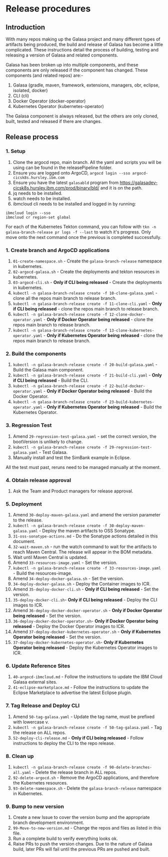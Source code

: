# Release procedures

## Introduction

With many repos making up the Galasa project and many different types of artifacts being produced, the build and release of Galasa has become a little complicated.   These instructions detail the process of building, testing and releasing a version of Galasa and related components.

Galasa has been broken up into multiple components, and these components are only released if the component has changed.  These components (and related repos) are:-

1. Galasa (gradle, maven, framework, extensions, managers, obr, eclipse, isolated, docker)
1. CLI (cli)
1. Docker Operator (docker-operator)
1. Kubernetes Operator (kubernetes-operator)

The Galasa component is always released,  but the others are only cloned, built, tested and released if there are changes.

## Release process

### 1. Setup

1. Clone the argocd repo, main branch.  All the yaml and scripts you will be using can be found in the releasePipeline folder.
1. Ensure you are logged onto ArgoCD, `argocd login --sso argocd-cicsk8s.hursley.ibm.com`
1. Ensure you have the latest `galasabld` program from <https://galasadev-cicsk8s.hursley.ibm.com/prod/binary/bld/> and it is on the path.
1. jq needs to be installed. 
1. watch needs to be installed.
1. ibmcloud cli needs to be installed and logged in by running:
```
ibmcloud login --sso
ibmcloud cr region-set global
```
 
For each of the Kubernetes Tekton command, you can follow with `tkn -n galasa-branch-release pr logs -f --last` to watch it's progress.  Only move onto the next command once the previous is completed successfully.

### 1. Create branch and ArgoCD applications

1. `01-create-namespace.sh` - Create the `galasa-branch-release` namespace in kubernetes.
1. `02-argocd-galasa.sh` - Create the deployments and tekton resources in kubernetes.
1. `03-argocd-cli.sh` - **Only if CLI being released** - Create the deployments in kubernetes.
1. `kubectl -n galasa-branch-release create -f 10-clone-galasa.yaml` - clone all the repos main branch to release branch.
1. `kubectl -n galasa-branch-release create -f 11-clone-cli.yaml` - **Only if CLI being released** - clone the repos main branch to release branch.
1. `kubectl -n galasa-branch-release create -f 12-clone-docker-operator.yaml` - **Only if Docker Operator being released** - clone the repos main branch to release branch.
1. `kubectl -n galasa-branch-release create -f 13-clone-kubernetes-operator.yaml` - **Only if Kubernetes Operator being released** - clone the repos main branch to release branch.

### 2. Build the components

1. `kubectl -n galasa-branch-release create -f 20-build-galasa.yaml` - Build the Galasa main component.
1. `kubectl -n galasa-branch-release create -f 21-build-cli.yaml` - **Only if CLI being released** - Build the CLI.
1. `kubectl -n galasa-branch-release create -f 22-build-docker-operator.yaml` - **Only if Docker Operator being released** - Build the Docker Operator.
1. `kubectl -n galasa-branch-release create -f 23-build-kubernetes-operator.yaml` - **Only if Kubernetes Operator being released** - Build the Kubernetes Operator.

### 3. Regression Test

1. Amend `29-regression-test-galasa.yaml` - set the correct version,  the bootVersion is unlikely to change. 
1. `kubectl -n galasa-branch-release create -f 29-regression-test-galasa.yaml` - Test Galasa.
1. Manually install and test the SimBank example in Eclipse.

All the test must past, reruns need to be managed manually at the moment.

### 4. Obtain release approval

1. Ask the Team and Product managers for release approval.

### 5. Deployment

1. Amend `30-deploy-maven-galasa.yaml` and amend the version parameter to the release.
1. `kubectl -n galasa-branch-release create -f 30-deploy-maven-galasa.yaml` - Deploy the maven artifacts to OSS Sonatype.
1. `31-oss-sonatype-actions.md` - Do the Sonatype actions detailed in this document.
1. `32-wait-maven.sh` - run the watch command to wait for the artifacts to reach Maven Central.  The release will appear in the BOM metadata.
1. Wait until Maven Central is updated.
1.  Amend `33-resources-image.yaml` - Set the version.
1. `kubectl -n galasa-branch-release create -f 33-resources-image.yaml` - Build the resources-image.
1.  Amend `34-deploy-docker-galasa.sh` - Set the version.
1. `34-deploy-docker-galasa.sh` - Deploy the Container images to ICR.
1.  Amend `35-deploy-docker-cli.sh` - **Only if CLI being released** - Set the version.
1. `35-deploy-docker-cli.sh`- **Only if CLI being released** - Deploy the CLI images to ICR.
1.  Amend `36-deploy-docker-docker-operator.sh` - **Only if Docker Operator being released** - Set the version.
1. `36-deploy-docker-docker-operator.sh`- **Only if Docker Operator being released** - Deploy the Docker Operator images to ICR.
1.  Amend `37-deploy-docker-kubernetes-operator.sh` - **Only if Kubernetes Operator being released** - Set the version.
1. `37-deploy-docker-kubernetes-operator.sh`- **Only if Kubernetes Operator being released** - Deploy the Kubernetes Operator images to ICR.

### 6. Update Reference Sites

1. `40-argocd-ibmcloud.md` - Follow the instructions to update the IBM Cloud Galasa external sites.
1. `41-eclipse-marketplace.md` - Follow the instructions to update the Eclipse Marketplace to advertise the latest Eclipse plugin.

### 7. Tag Release and Deploy CLI

1. Amend `50-tag-galasa.yaml` - Update the tag name,  must be prefixed with lowercase v.
1. `kubectl -n galasa-branch-release create -f 50-tag-galasa.yaml` - Tag the release on ALL repos.
1. `52-deploy-cli-release.md` - **Only if CLI being released** - Follow instructions to deploy the CLI to the repo release.

### 8. Clean up

1. `kubectl -n galasa-branch-release create -f 90-delete-branches-all.yaml` - Delete the release branch in ALL repos.
1. `92-delete-argocd.sh` - Remove the ArgoCD applications, and therefore the Kubernetes resources.
1. `93-delete-namespace.sh` - Delete the `galasa-branch-release` namespace in Kubernetes.

### 9. Bump to new version

1. Create a new Issue to cover the version bump and the appropriate branch development environment.
1. `99-Move-to-new-version.md` - Change the repos and files as listed in this file.
1. Run a complete build to verify everything looks ok.
1. Raise PRs to push the version changes.   Due to the nature of Galasa build,  later PRs will fail until the previous PRs are pushed and built.
